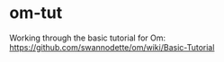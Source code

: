om-tut
======
Working through the basic tutorial for Om:  https://github.com/swannodette/om/wiki/Basic-Tutorial
